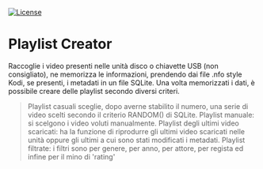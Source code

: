 [![License](https://img.shields.io/badge/License-GPLv3-green.svg)](https://github.com/losciuto/vlcremote/blob/master/LICENSE)
# Playlist Creator

Raccoglie i video presenti nelle unità disco o chiavette USB (non consigliato), ne memorizza le informazioni, prendendo dai file <nome del video>.nfo style Kodi, se presenti, i metadati in un file SQLite. Una volta memorizzati i dati, è possibile creare delle playlist secondo diversi criteri. 

> Playlist casuali
sceglie, dopo averne stabilito il numero, una serie di video scelti secondo il criterio RANDOM() di SQLite.
> Playlist manuale:
si scelgono i video voluti manualmente.
> Playlist degli ultimi video scaricati:
ha la funzione di riprodurre gli ultimi video scaricati nelle unità oppure gli ultimi a cui sono stati modificati i metadati.
> Playlist filtrate:
i filtri sono per genere, per anno, per attore, per regista ed infine per il mino di 'rating'

